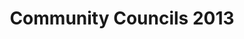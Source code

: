 ---
schema: default
title: Community Councils 2013
organization: Aberdeen City Council
notes: >-
    <div style='text-align:Left;'><div><div><p><span>Community Councils are bodies that play a vital role in representing the views of the community to local authorities and other public bodies. Their term of office is 3 years. They have no executive powers but are statutory consultees on planning and licensing matters.</span></p></div></div></div>
resources:
  - name: Community Councils 2013 HTML
  - url: >-
      http://spatialdata-accabdn.opendata.arcgis.com/datasets/6e95f7ad530a47559a104d7563ac1f09_0
  - format: HTML

  - name: Community Councils 2013 ESRI REST
  - url: >-
      https://services5.arcgis.com/0sktPVp3t1LvXc9z/arcgis/rest/services/Community_Councils_2013/FeatureServer/0
  - format: ESRI REST

  - name: Community Councils 2013 GEOJSON
  - url: >-
      http://spatialdata-accabdn.opendata.arcgis.com/datasets/6e95f7ad530a47559a104d7563ac1f09_0.geojson?outSR={"latestWkid":27700,"wkid":27700}
  - format: GEOJSON

  - name: Community Councils 2013 CSV
  - url: >-
      http://spatialdata-accabdn.opendata.arcgis.com/datasets/6e95f7ad530a47559a104d7563ac1f09_0.csv?outSR={"latestWkid":27700,"wkid":27700}
  - format: CSV

  - name: Community Councils 2013 KML
  - url: >-
      http://spatialdata-accabdn.opendata.arcgis.com/datasets/6e95f7ad530a47559a104d7563ac1f09_0.kml?outSR={"latestWkid":27700,"wkid":27700}
  - format: KML

  - name: Community Councils 2013 ZIP
  - url: >-
      http://spatialdata-accabdn.opendata.arcgis.com/datasets/6e95f7ad530a47559a104d7563ac1f09_0.zip?outSR={"latestWkid":27700,"wkid":27700}
  - format: ZIP
license: Open Government Licence 3.0 (United Kingdom)
category:

  - Boundaries
  - Community Councils
  - Democracy
maintainer: Aberdeen City Council
maintainer_email: someone@example.com
---